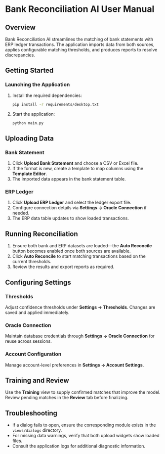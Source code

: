 # Bank Reconciliation AI User Manual

## Overview

Bank Reconciliation AI streamlines the matching of bank statements with ERP ledger
transactions. The application imports data from both sources, applies configurable
matching thresholds, and produces reports to resolve discrepancies.

## Getting Started

### Launching the Application

1. Install the required dependencies:
   ```bash
   pip install -r requirements/desktop.txt
   ```
2. Start the application:
   ```bash
   python main.py
   ```

## Uploading Data

### Bank Statement
1. Click **Upload Bank Statement** and choose a CSV or Excel file.
2. If the format is new, create a template to map columns using the **Template Editor**.
3. The imported data appears in the bank statement table.

### ERP Ledger
1. Click **Upload ERP Ledger** and select the ledger export file.
2. Configure connection details via **Settings → Oracle Connection** if needed.
3. The ERP data table updates to show loaded transactions.

## Running Reconciliation

1. Ensure both bank and ERP datasets are loaded—the **Auto Reconcile** button
   becomes enabled once both sources are available.
2. Click **Auto Reconcile** to start matching transactions based on the current
   thresholds.
3. Review the results and export reports as required.

## Configuring Settings

### Thresholds
Adjust confidence thresholds under **Settings → Thresholds**. Changes are saved
and applied immediately.

### Oracle Connection
Maintain database credentials through **Settings → Oracle Connection** for reuse
across sessions.

### Account Configuration
Manage account-level preferences in **Settings → Account Settings**.

## Training and Review

Use the **Training** view to supply confirmed matches that improve the model.
Review pending matches in the **Review** tab before finalizing.

## Troubleshooting

- If a dialog fails to open, ensure the corresponding module exists in the
  `views/dialogs` directory.
- For missing data warnings, verify that both upload widgets show loaded files.
- Consult the application logs for additional diagnostic information.
